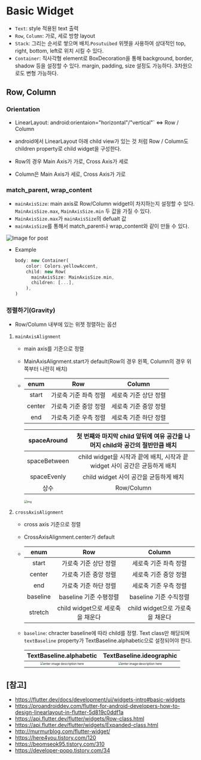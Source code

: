 # Basic Widget



- `Text`: style 적용된 text 출력
- `Row`, `Column`: 가로, 세로 방향 layout
- `Stack`: 그리는 순서로 쌓으며 배치.`Posutuibed` 위젯을 사용하여 상대적인 top, right, bottom, left로 위치 시킬 수 있다.
- `Container`: 직사각형 element로 BoxDecoration을 통해 background, border, shadow 등을 설정할 수 있다. margin, padding, size 설정도 가능하다. 3차원으로도 변형 가능하다.



## Row, Column

### Orientation

- LinearLayout: android:orientaion="horizontal"/"vertical"` <=> Row / Column

- android에서 LinearLayout 아래 child view가 있는 것 처럼 Row / Column도 children property로 child widget을 구성한다.

  

- Row의 경우 Main Axis가 가로, Cross Axis가 세로

- Column은 Main Axis가 세로,  Cross Axis가 가로

  

### match_parent, wrap_content

- `mainAxisSize`: main axis로 Row/Column widget이 차지하는지 설정할 수 있다. `MainAxisSize.max`, `MainAxisSize.min` 두 값을 가질 수 있다.
- `MainAxisSize.max`가 `mainAxisSize`의 defualt 값
- `mainAxisSize`를 통해서 match_parent나 wrap_content와 같이 만들 수 있다.

![Image for post](https://miro.medium.com/max/1386/1*bUP8rPQbN2w07QaEtz7ENA.png)

- Example
  
  ```dart
  body: new Container(
      color: Colors.yellowAccent,
      child: new Row(
        mainAxisSize: MainAxisSize.min,
        children: [...],
      ),
  )
  ```



### 정렬하기(Gravity)

- Row/Column 내부에 있는 위젯 정렬하는 옵션

1. `mainAxisAlignment`

   - main axis를 기준으로 정렬 

   - MainAxisAlignment.start가 default(Row의 경우 왼쪽, Column의 경우 위쪽부터 나란히 배치)

   - |  enum  |          Row          |        Column         |
     | :----: | :-------------------: | :-------------------: |
     | start  | 가로축 기준 좌측 정렬 | 세로축 기준 상단 정렬 |
     | center | 가로축 기준 중앙 정렬 | 세로축 기준 중앙 정렬 |
     |  end   | 가로축 기준 우측 정렬 | 세로축 기준 하단 정렬 |

     | spaceAround  | 첫 번째와 마지막 child 앞뒤에 여유 공간을 나머지 child와 공간의 절반만큼 배치 |
     | :----------: | :----------------------------------------------------------: |
     | spaceBetween | child widget을 시작과 끝에 배치, 시작과 끝 widget 사이 공간은 균등하게 배치 |
     | spaceEvenly  |            child widget 사이 공간을 균등하게 배치            |
     |     상수     |                          Row/Column                          |

     <img src="https://blog.kakaocdn.net/dn/Ui4pY/btqz7omPMo2/JQLXhUo42USHCnZjCVPkL0/img.png" alt="img" style="zoom:50%;" />

     

2. `crossAxisAlignment`

   - cross axis 기준으로 정렬

   - CrossAxisAlignment.center가 default

   - |   enum   |               Row                |              Column              |
     | :------: | :------------------------------: | :------------------------------: |
     |  start   |      가로축 기준 상단 정렬       |      세로축 기준 좌측 정렬       |
     |  center  |      가로축 기준 중앙 정렬       |      세로축 기준 중앙 정렬       |
     |   end    |      가로축 기준 하단 정렬       |      세로축 기준 우측 정렬       |
     | baseline |      baseline 기준 수평정렬      |      baseline 기준 수직정렬      |
     | stretch  | child widget으로 세로축을 채운다 | child widget으로 가로축을 채운다 |

   - `baseline`: chracter baseline에 따라 child를 정렬. Text class만 해당되며 `textBaseline` property가 TextBaseline.alphabetic으로 설정되어야 한다.  

     |                   TextBaseline.alphabetic                    |                   TextBaseline.ideographic                   |
     | :----------------------------------------------------------: | :----------------------------------------------------------: |
     | <img src="https://i.stack.imgur.com/s0ciC.png" alt="enter image description here" style="zoom:50%;" /> | <img src="https://i.stack.imgur.com/b5x6Y.png" alt="enter image description here" style="zoom:50%;" /> |





## [참고]

- https://flutter.dev/docs/development/ui/widgets-intro#basic-widgets
- https://proandroiddev.com/flutter-for-android-developers-how-to-design-linearlayout-in-flutter-5d819c0ddf1a
- https://api.flutter.dev/flutter/widgets/Row-class.html
- https://api.flutter.dev/flutter/widgets/Expanded-class.html
- http://murmurblog.com/flutter-widget/
- https://here4you.tistory.com/120
- https://beomseok95.tistory.com/310
- https://developer-popo.tistory.com/34

